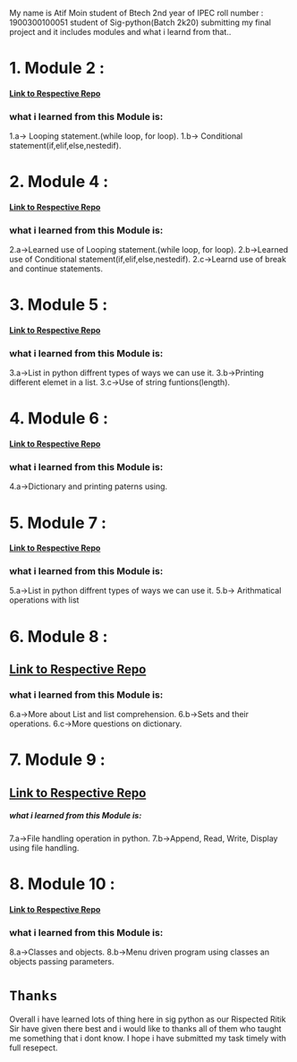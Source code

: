 My name is Atif Moin student of Btech 2nd year of IPEC roll number : 1900300100051 student of Sig-python(Batch 2k20) submitting my final project and it includes modules and what i learnd from that..

# 1. Module 2 : 

#### [Link to Respective Repo](https://github.com/Atifmoin19/Sig-Python/tree/main/Module%202)

### what i learned from this Module is:
  1.a-> Looping statement.(while loop, for loop).
  1.b-> Conditional statement(if,elif,else,nestedif).

# 2. Module 4 : 

#### [Link to Respective Repo](https://github.com/Atifmoin19/Sig-Python/tree/main/Module%204)

### what i learned from this Module is:
  2.a->Learned use of Looping statement.(while loop, for loop).
  2.b->Learned use of Conditional statement(if,elif,else,nestedif). 
  2.c->Learnd use of break and continue statements.

# 3. Module 5 : 

#### [Link to Respective Repo](https://github.com/Atifmoin19/Sig-Python/tree/main/Module%205)

### what i learned from this Module is:
  3.a->List in python diffrent types of ways we can use it.
  3.b->Printing different elemet in a list.
  3.c->Use of string funtions(length).


# 4. Module 6 : 

#### [Link to Respective Repo](https://github.com/Atifmoin19/Sig-Python/tree/main/Module%206)

### what i learned from this Module is:
  4.a->Dictionary and printing paterns using.

# 5. Module 7 : 

#### [Link to Respective Repo](https://github.com/Atifmoin19/Sig-Python/tree/main/Module%207)

### what i learned from this Module is:
  5.a->List in python diffrent types of ways we can use it.
  5.b-> Arithmatical operations with list

#  6. Module 8 : 

##  [Link to Respective Repo](https://github.com/Atifmoin19/Sig-Python/tree/main/Module%208)

###  what i learned from this Module is:
  6.a->More about List and list comprehension.
  6.b->Sets and their operations.
  6.c->More questions on dictionary.


#  7. Module 9 : 

##  [Link to Respective Repo](https://github.com/Atifmoin19/Sig-Python/tree/main/Module%209)

#####  what i learned from this Module is:
  7.a->File handling operation in python.
  7.b->Append, Read, Write, Display using file handling.

#  8. Module 10 : 

#### [Link to Respective Repo](https://github.com/Atifmoin19/Sig-Python/tree/main/Module%2010)

###  what i learned from this Module is:
  8.a->Classes and objects.
  8.b->Menu driven program using classes an objects passing parameters.

# `Thanks`

Overall i have learned lots of thing here in sig python as our Rispected Ritik Sir have given there best and i would like to thanks all of them who taught me something that i dont know. I hope i have submitted my task timely with full resepect.
